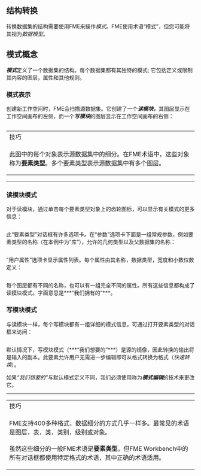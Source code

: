   <div id="readme" class="readme blob instapaper_body">
    <article class="markdown-body entry-content" itemprop="text"><h1><a id="user-content-structural-transformation" class="anchor" aria-hidden="true" href="https://github.com/safesoftware/FMETraining/blob/Desktop-Basic-2018/DesktopBasic2Transformation/2.02.StructuralTransformation.md#structural-transformation"></a><font style="vertical-align: inherit;"><font style="vertical-align: inherit;">结构转换</font></font></h1>
<p><font style="vertical-align: inherit;"><font style="vertical-align: inherit;">转换数据集的结构需要使用FME来操作</font></font><em><font style="vertical-align: inherit;"><font style="vertical-align: inherit;">模式</font></font></em><font style="vertical-align: inherit;"><font style="vertical-align: inherit;">。</font><font style="vertical-align: inherit;">FME使用术语“模式”，但您可能将其视为</font></font><em><font style="vertical-align: inherit;"><font style="vertical-align: inherit;">数据模型</font></font></em><font style="vertical-align: inherit;"><font style="vertical-align: inherit;">。</font></font></p>
<h2><a id="user-content-schema-concepts" class="anchor" aria-hidden="true" href="https://github.com/safesoftware/FMETraining/blob/Desktop-Basic-2018/DesktopBasic2Transformation/2.02.StructuralTransformation.md#schema-concepts"></a><font style="vertical-align: inherit;"><font style="vertical-align: inherit;">模式概念</font></font></h2>
<p><em><strong><font style="vertical-align: inherit;"><font style="vertical-align: inherit;">模式</font></font></strong></em><font style="vertical-align: inherit;"><font style="vertical-align: inherit;">定义了一个数据集的结构。</font><font style="vertical-align: inherit;">每个数据集都有其独特的模式; </font><font style="vertical-align: inherit;">它包括定义或限制其内容的图层，属性和其他规则。</font></font></p>
<h3><a id="user-content-schema-representation" class="anchor" aria-hidden="true" href="https://github.com/safesoftware/FMETraining/blob/Desktop-Basic-2018/DesktopBasic2Transformation/2.02.StructuralTransformation.md#schema-representation"></a><font style="vertical-align: inherit;"><font style="vertical-align: inherit;">模式表示</font></font></h3>
<p><font style="vertical-align: inherit;"><font style="vertical-align: inherit;">创建新工作空间时，FME会扫描源数据集。</font><font style="vertical-align: inherit;">它创建了一个</font></font><em><strong><font style="vertical-align: inherit;"><font style="vertical-align: inherit;">读模块，</font></font></strong></em><font style="vertical-align: inherit;"><font style="vertical-align: inherit;">其图层显示在工作空间画布的左侧，而一个</font></font><em><strong><font style="vertical-align: inherit;"><font style="vertical-align: inherit;">写模块</font></font></strong></em><font style="vertical-align: inherit;"><font style="vertical-align: inherit;">的图层显示在工作空间画布的右侧：</font></font></p>
<p><a target="_blank" href="https://github.com/safesoftware/FMETraining/blob/Desktop-Basic-2018/DesktopBasic2Transformation/Images/Img2.003.ReaderWriterFeatureTypes.png"><img src="./Images/Img2.003.ReaderWriterFeatureTypes.png" alt="" style="max-width:100%;"></a></p>

<table>
<tbody><tr>
<td>
<i></i><font style="vertical-align: inherit;"><font style="vertical-align: inherit;">
技巧
</font></font></td>
</tr>
<tr>
<td><font style="vertical-align: inherit;"><font style="vertical-align: inherit;">

此图中的每个对象表示源数据集中的细分。</font><font style="vertical-align: inherit;">在FME术语中，这些对象称为</font></font><strong><font style="vertical-align: inherit;"><font style="vertical-align: inherit;">要素类型</font></font></strong><font style="vertical-align: inherit;"><font style="vertical-align: inherit;">。</font><font style="vertical-align: inherit;">多个要素类型表示源数据集中有多个图层。

</font></font></td>
</tr>
</tbody></table>
<hr>
<h3><a id="user-content-reader-schema" class="anchor" aria-hidden="true" href="https://github.com/safesoftware/FMETraining/blob/Desktop-Basic-2018/DesktopBasic2Transformation/2.02.StructuralTransformation.md#reader-schema"></a><font style="vertical-align: inherit;"><font style="vertical-align: inherit;">读模块模式</font></font></h3>
<p><font style="vertical-align: inherit;"><font style="vertical-align: inherit;">对于读模块，通过单击每个要素类型对象上的齿轮图标，可以显示有关模式的更多信息：</font></font></p>
<p><a target="_blank" href="https://github.com/safesoftware/FMETraining/blob/Desktop-Basic-2018/DesktopBasic2Transformation/Images/Img2.004.ReaderFeatureTypePropertiesButton.png"><img src="./Images/Img2.004.ReaderFeatureTypePropertiesButton.png" alt="" style="max-width:100%;"></a></p>
<p><font style="vertical-align: inherit;"><font style="vertical-align: inherit;">此“要素类型”对话框有许多选项卡。</font><font style="vertical-align: inherit;">在“参数”选项卡下面是一组常规参数，例如要素类型的名称（在本例中为“库”），允许的几何类型以及父数据集的名称：</font></font></p>
<p><a target="_blank" href="https://github.com/safesoftware/FMETraining/blob/Desktop-Basic-2018/DesktopBasic2Transformation/Images/Img2.005.ReaderFeatureTypePropertiesDialog.png"><img src="./Images/Img2.005.ReaderFeatureTypePropertiesDialog.png" alt="" style="max-width:100%;"></a></p>
<p><font style="vertical-align: inherit;"><font style="vertical-align: inherit;">“用户属性”选项卡显示属性列表。</font><font style="vertical-align: inherit;">每个属性由其名称，数据类型，宽度和小数位数定义：</font></font></p>
<p><a target="_blank" href="https://github.com/safesoftware/FMETraining/blob/Desktop-Basic-2018/DesktopBasic2Transformation/Images/Img2.006.ReaderFeatureTypePropertiesAttrs.png"><img src="./Images/Img2.006.ReaderFeatureTypePropertiesAttrs.png" alt="" style="max-width:100%;"></a></p>
<p><font style="vertical-align: inherit;"><font style="vertical-align: inherit;">每个图层都有不同的名称，也可以有一组完全不同的属性。</font><font style="vertical-align: inherit;">所有这些信息都构成了读模块模式。</font><font style="vertical-align: inherit;">字面意思是***“我们拥有的”***。</font></font></p>
<h3><a id="user-content-writer-schema" class="anchor" aria-hidden="true" href="https://github.com/safesoftware/FMETraining/blob/Desktop-Basic-2018/DesktopBasic2Transformation/2.02.StructuralTransformation.md#writer-schema"></a><font style="vertical-align: inherit;"><font style="vertical-align: inherit;">写模块模式</font></font></h3>
<p><font style="vertical-align: inherit;"><font style="vertical-align: inherit;">与读模块一样，每个写模块都有一组详细的模式信息，可通过打开要素类型的对话框来访问：</font></font></p>
<p><a target="_blank" href="https://github.com/safesoftware/FMETraining/blob/Desktop-Basic-2018/DesktopBasic2Transformation/Images/Img2.007.WriterFeatureTypePropertiesButton.png"><img src="./Images/Img2.007.WriterFeatureTypePropertiesButton.png" alt="" style="max-width:100%;"></a></p>
<p><font style="vertical-align: inherit;"><font style="vertical-align: inherit;">默认情况下，写模块模式（***“我们想要的”***）是源的镜像，因此转换的输出将是输入的副本。</font><font style="vertical-align: inherit;">此要素允许用户无需进一步编辑即可从格式转换为格式（</font></font><em><font style="vertical-align: inherit;"><font style="vertical-align: inherit;">快速转换</font></font></em><font style="vertical-align: inherit;"><font style="vertical-align: inherit;">）。</font></font></p>
<p><font style="vertical-align: inherit;"><font style="vertical-align: inherit;">如果</font></font><em><font style="vertical-align: inherit;"><font style="vertical-align: inherit;">“我们想要的”</font></font></em><font style="vertical-align: inherit;"><font style="vertical-align: inherit;">与默认模式定义不同，我们必须使用称为</font></font><em><strong><font style="vertical-align: inherit;"><font style="vertical-align: inherit;">模式编辑</font></font></strong></em><font style="vertical-align: inherit;"><font style="vertical-align: inherit;">的技术来更改它</font><font style="vertical-align: inherit;">。</font></font></p>
<hr>

<table>
<tbody><tr>
<td>
<i></i><font style="vertical-align: inherit;"><font style="vertical-align: inherit;">
技巧
</font></font></td>
</tr>
<tr>
<td><font style="vertical-align: inherit;"><font style="vertical-align: inherit;">

FME支持400多种格式，数据细分的方式几乎一样多。</font><font style="vertical-align: inherit;">最常见的术语是图层，表，类，类别，级别或对象。
</font></font><br><br><font style="vertical-align: inherit;"><font style="vertical-align: inherit;">虽然这些细分的一般FME术语是</font></font><strong><font style="vertical-align: inherit;"><font style="vertical-align: inherit;">要素类型</font></font></strong><font style="vertical-align: inherit;"><font style="vertical-align: inherit;">，但FME Workbench中的所有对话框都使用特定格式的术语，其中正确的术语适用。

</font></font></td>
</tr>
</tbody></table>
</article>
  </div>
